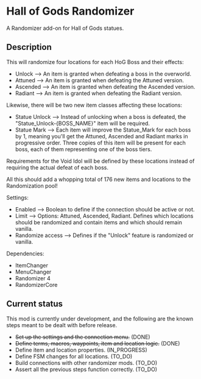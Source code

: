 # Hall of Gods Randomizer

A Randomizer add-on for Hall of Gods statues.

## Description

This will randomize four locations for each HoG Boss and their effects:
- Unlock --> An item is granted when defeating a boss in the overworld.
- Attuned --> An item is granted when defeating the Attuned version.
- Ascended --> An item is granted when defeating the Ascended version.
- Radiant --> An item is granted when defeating the Radiant version.

Likewise, there will be two new item classes affecting these locations:
- Statue Unlock --> Instead of unlocking when a boss is defeated, the "Statue_Unlock-{BOSS_NAME}" item will be required.
- Statue Mark --> Each item will improve the Statue_Mark for each boss by 1, meaning you'll get the Attuned, Ascended and Radiant marks in progressive order. Three copies of this item will be present for each boss, each of them representing one of the boss tiers.

Requirements for the Void Idol will be defined by these locations instead of requiring the actual defeat of each boss.

All this should add a whopping total of 176 new items and locations to the Randomization pool!

Settings:
- Enabled --> Boolean to define if the connection should be active or not.
- Limit --> Options: Attuned, Ascended, Radiant. Defines which locations should be randomized and contain items and which should remain vanilla.
- Randomize access --> Defines if the "Unlock" feature is randomized or vanilla.

Dependencies:
- ItemChanger
- MenuChanger
- Randomizer 4
- RandomizerCore

## Current status

This mod is currently under development, and the following are the known steps meant to be dealt with before release.

- ~~Set up the settings and the connection menu.~~ (DONE)
- ~~Define terms, macros, waypoints, item and location logic.~~ (DONE)
- Define item and location properties. (IN_PROGRESS)
- Define FSM changes for all locations. (TO_DO)
- Build connections with other randomizer mods. (TO_DO)
- Assert all the previous steps function correctly. (TO_DO)